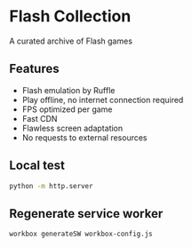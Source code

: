 # Flash Collection

A curated archive of Flash games

## Features

- Flash emulation by Ruffle
- Play offline, no internet connection required
- FPS optimized per game
- Fast CDN
- Flawless screen adaptation
- No requests to external resources

## Local test

```bash
python -m http.server
```

## Regenerate service worker

```bash
workbox generateSW workbox-config.js
```
